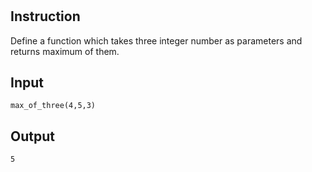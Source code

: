 # 

## Instruction


Define a function which takes three integer number as parameters and returns maximum of them.


## Input

```
max_of_three(4,5,3)

```

## Output
```
5
```



